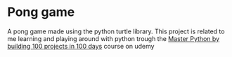 # Pong game

A pong game made using the python turtle library. This project is related to me learning and playing around with python trough the [Master Python by building 100 projects in 100 days](https://www.udemy.com/course/100-days-of-code/) course on udemy
